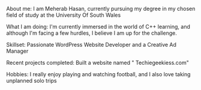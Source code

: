About me: I am Meherab Hasan, currently pursuing my degree in my chosen field of study at the University Of South Wales

What I am doing: I'm currently immersed in the world of C++ learning, and although I'm facing a few hurdles, I believe I am up for the challenge.

Skillset: Passionate WordPress Website Developer and a Creative Ad Manager

Recent projects completed: Built a website named " Techiegeekiess.com"

Hobbies: I really enjoy playing and watching football, and I also love taking unplanned solo trips
